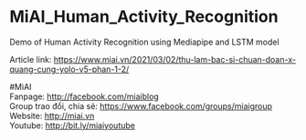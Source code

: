 # MiAI_Human_Activity_Recognition
Demo of Human Activity Recognition using Mediapipe and LSTM model


Article link:  https://www.miai.vn/2021/03/02/thu-lam-bac-si-chuan-doan-x-quang-cung-yolo-v5-phan-1-2/

#MìAI <br>
Fanpage: http://facebook.com/miaiblog<br>
Group trao đổi, chia sẻ: https://www.facebook.com/groups/miaigroup<br>
Website: http://miai.vn<br>
Youtube: http://bit.ly/miaiyoutube<br>
